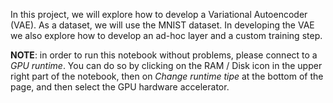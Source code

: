 In this project, we will explore how to develop a Variational Autoencoder (VAE). As a dataset, we will use the MNIST dataset. In developing the VAE we also explore how to develop an ad-hoc layer and a custom training step.

**NOTE**: in order to run this notebook without problems, please connect to a *GPU runtime*. You can do so by clicking on the RAM / Disk icon in the upper right part of the notebook, then on *Change runtime tipe* at the bottom of the page, and then select the GPU hardware accelerator.

